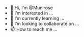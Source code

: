 - 👋 Hi, I’m @Munirose
- 👀 I’m interested in ...
- 🌱 I’m currently learning ...
- 💞️ I’m looking to collaborate on ...
- 📫 How to reach me ...

<!---
Munirose/Munirose is a ✨ special ✨ repository because its `README.md` (this file) appears on your GitHub profile.
You can click the Preview link to take a look at your changes.
--->
